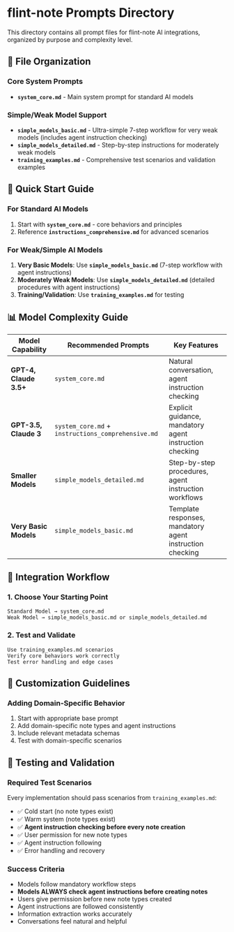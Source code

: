 # flint-note Prompts Directory

This directory contains all prompt files for flint-note AI integrations, organized by purpose and complexity level.

## 📁 File Organization

### Core System Prompts
- **`system_core.md`** - Main system prompt for standard AI models

### Simple/Weak Model Support
- **`simple_models_basic.md`** - Ultra-simple 7-step workflow for very weak models (includes agent instruction checking)
- **`simple_models_detailed.md`** - Step-by-step instructions for moderately weak models
- **`training_examples.md`** - Comprehensive test scenarios and validation examples

## 🎯 Quick Start Guide

### For Standard AI Models
1. Start with **`system_core.md`** - core behaviors and principles
2. Reference **`instructions_comprehensive.md`** for advanced scenarios

### For Weak/Simple AI Models
1. **Very Basic Models**: Use **`simple_models_basic.md`** (7-step workflow with agent instructions)
2. **Moderately Weak Models**: Use **`simple_models_detailed.md`** (detailed procedures with agent instructions)
3. **Training/Validation**: Use **`training_examples.md`** for testing

## 📊 Model Complexity Guide

| Model Capability | Recommended Prompts | Key Features |
|-----------------|-------------------|--------------|
| **GPT-4, Claude 3.5+** | `system_core.md` | Natural conversation, agent instruction checking |
| **GPT-3.5, Claude 3** | `system_core.md` + `instructions_comprehensive.md` | Explicit guidance, mandatory agent instruction checking |
| **Smaller Models** | `simple_models_detailed.md` | Step-by-step procedures, agent instruction workflows |
| **Very Basic Models** | `simple_models_basic.md` | Template responses, mandatory agent instruction checking |

## 🔄 Integration Workflow

### 1. Choose Your Starting Point
```
Standard Model → system_core.md
Weak Model → simple_models_basic.md or simple_models_detailed.md
```

### 2. Test and Validate
```
Use training_examples.md scenarios
Verify core behaviors work correctly
Test error handling and edge cases
```

## 🎨 Customization Guidelines

### Adding Domain-Specific Behavior
1. Start with appropriate base prompt
2. Add domain-specific note types and agent instructions
3. Include relevant metadata schemas
4. Test with domain-specific scenarios

## 🧪 Testing and Validation

### Required Test Scenarios
Every implementation should pass scenarios from `training_examples.md`:
- ✅ Cold start (no note types exist)
- ✅ Warm system (note types exist)
- ✅ **Agent instruction checking before every note creation**
- ✅ User permission for new note types
- ✅ Agent instruction following
- ✅ Error handling and recovery

### Success Criteria
- Models follow mandatory workflow steps
- **Models ALWAYS check agent instructions before creating notes**
- Users give permission before new note types created
- Agent instructions are followed consistently
- Information extraction works accurately
- Conversations feel natural and helpful
